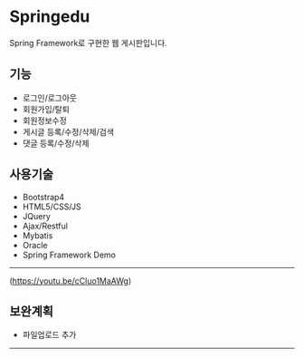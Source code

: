 Springedu
==================
Spring Framework로 구현한 웹 게시판입니다.

 기능
------------------
* 로그인/로그아웃
* 회원가입/탈퇴
* 회원정보수정
* 게시글 등록/수정/삭제/검색
* 댓글 등록/수정/삭제

 사용기술
------------------
* Bootstrap4
* HTML5/CSS/JS
* JQuery
* Ajax/Restful
* Mybatis
* Oracle
* Spring Framework
 Demo
------------------
(https://youtu.be/cCluo1MaAWg)

 보완계획
------------------
* 파일업로드 추가

<hr/>
